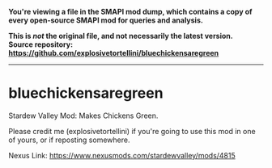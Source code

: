 **You're viewing a file in the SMAPI mod dump, which contains a copy of every open-source SMAPI mod
for queries and analysis.**

**This is _not_ the original file, and not necessarily the latest version.**  
**Source repository: https://github.com/explosivetortellini/bluechickensaregreen**

----

# bluechickensaregreen
Stardew Valley Mod: Makes Chickens Green. 

Please credit me (explosivetortellini) if you're going to use this mod in one of yours, or if reposting somewhere.

Nexus Link:
https://www.nexusmods.com/stardewvalley/mods/4815
